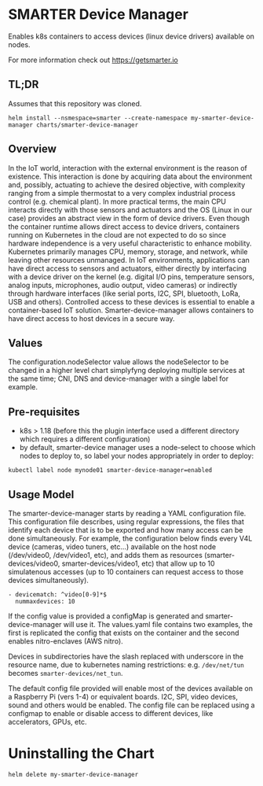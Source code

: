 # SMARTER Device Manager

Enables k8s containers to access devices (linux device drivers) available on nodes.

For more information check out https://getsmarter.io

## TL;DR

Assumes that this repository was cloned.

```console
helm install --nsmespace=smarter --create-namespace my-smarter-device-manager charts/smarter-device-manager
```

## Overview

In the IoT world, interaction with the external environment is the reason of existence.
This interaction is done by acquiring data about the environment and, possibly, actuating to achieve the desired objective, with complexity ranging from a simple thermostat to a very complex industrial process control (e.g. chemical plant). In more practical terms, the main CPU interacts directly with those sensors and actuators and the OS (Linux in our case) provides an abstract view in the form of device drivers.
Even though the container runtime allows direct access to device drivers, containers running on Kubernetes in the cloud are not expected to do so since hardware independence is a very useful characteristic to enhance mobility.
Kubernetes primarily manages CPU, memory, storage, and network, while leaving other resources unmanaged.
In IoT environments, applications can have direct access to sensors and actuators, either directly by interfacing with a device driver on the kernel (e.g. digital I/O pins, temperature sensors, analog inputs, microphones, audio output, video cameras) or indirectly through hardware interfaces (like serial ports, I2C, SPI, bluetooth, LoRa, USB and others).
Controlled access to these devices is essential to enable a container-based IoT solution. Smarter-device-manager allows containers to have direct access to host devices in a secure way.

## Values

The configuration.nodeSelector value allows the nodeSelector to be changed in a higher level chart simplyfyng deploying multiple services at the same time; CNI, DNS and device-manager with a single label for example.

## Pre-requisites

- k8s > 1.18 (before this the plugin interface used a different directory which requires a different configuration)
- by default, smarter-device manager uses a node-select to choose which nodes to deploy to, so label your nodes appropriately in order to deploy:
```
kubectl label node mynode01 smarter-device-manager=enabled
```

## Usage Model

The smarter-device-manager starts by reading a YAML configuration file. This configuration file describes, using regular expressions, the files that identify each device that is to be exported and how many access can be done simultaneously. For example, the configuration below finds every V4L device (cameras, video tuners, etc...) available on the host node (/dev/video0, /dev/video1, etc), and adds them as resources (smarter-devices/video0, smarter-devices/video1, etc) that allow up to 10 simulatenous accesses (up to 10 containers can request access to those devices simultaneously). 
```
- devicematch: ^video[0-9]*$
  nummaxdevices: 10
```

If the config value is provided a configMap is generated and smarter-device-manager will use it. The values.yaml file contains two examples, the first is replicated the config that exists on the container and the second enables nitro-enclaves (AWS nitro).

Devices in subdirectories have the slash replaced with underscore in the
resource name, due to kubernetes naming restrictions: e.g. `/dev/net/tun`
becomes `smarter-devices/net_tun`.

The default config file provided will enable most of the devices available on a Raspberry Pi (vers 1-4) or equivalent boards. I2C, SPI, video devices, sound and others would be enabled. The config file can be replaced using a configmap to enable or disable access to different devices, like accelerators, GPUs, etc.

# Uninstalling the Chart

```
helm delete my-smarter-device-manager

```
